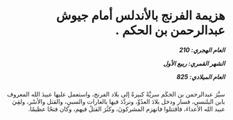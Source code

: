 <h1 dir="rtl">هزيمة الفرنج بالأندلس أمام جيوش عبدالرحمن بن الحكم .</h1>

<h5 dir="rtl">العام الهجري:  210

الشهر القمري: ربيع الأول

العام الميلادي: 825</h5>

<p dir="rtl">سيَّرَ عبدالرحمن بن الحكَم سريَّةً كبيرةً إلى بلاد الفرنج، واستعمل عليها عبيدَ الله المعروف بابن البلنسي، فسار ودخل بلادَ العدُوِّ، وتردَّدَ فيها بالغارات والسبيِ، والقتل والأسْر، ولقِيَ عبيد الله الأعداءَ، فاقتتلوا فانهزم المشركونَ، وكثُرَ القتلُ فيهم، وكان فتحًا عظيمًا.</p></br>
